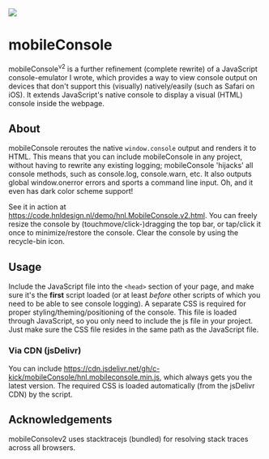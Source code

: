 <img src="https://code.hnldesign.nl/mobile-console/logo.png">

# mobileConsole
mobileConsole<sup>v2</sup> is a further refinement (complete rewrite) of a JavaScript console-emulator I wrote, which provides a way to view console output on devices that don't support this (visually) natively/easily (such as Safari on iOS). It extends JavaScript's native console to display a visual (HTML) console inside the webpage.

## About

mobileConsole reroutes the native <code>window.console</code> output and renders it to HTML. This means that you can include mobileConsole in any project, without having to rewrite any existing logging; mobileConsole 'hijacks' all console methods, such as console.log, console.warn, etc. It also outputs global window.onerror errors and sports a command line input. Oh, and it even has dark color scheme support!

See it in action at https://code.hnldesign.nl/demo/hnl.MobileConsole.v2.html. You can freely resize the console by (touchmove/click-)dragging the top bar, or tap/click it once to minimize/restore the console. Clear the console by using the recycle-bin icon.

## Usage

Include the JavaScript file into the <code>&lt;head&gt;</code> section of your page, and make sure it's the **first** script loaded (or at least *before* other scripts of which you need to be able to see console logging). A separate CSS is required for proper styling/theming/positioning of the console. This file is loaded through JavaScript, so you only need to include the js file in your project. Just make sure the CSS file resides in the same path as the JavaScript file.

### Via CDN (jsDelivr)

You can include https://cdn.jsdelivr.net/gh/c-kick/mobileConsole/hnl.mobileconsole.min.js, which always gets you the latest version. The required CSS is loaded automatically (from the jsDelivr CDN) by the script.

## Acknowledgements
mobileConsolev2 uses stacktracejs (bundled) for resolving stack traces across all browsers.

